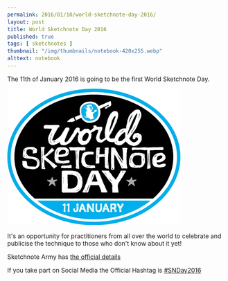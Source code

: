 ```yaml
---
permalink: 2016/01/10/world-sketchnote-day-2016/
layout: post
title: World Sketchnote Day 2016
published: true 
tags: [ sketchnotes ]
thumbnail: "/img/thumbnails/notebook-420x255.webp"
alttext: notebook
---
```


The 11th of January 2016 is going to be the first World Sketchnote Day. 

![logo](/img/posts/world-sketchnote-day-2016/wsd-logo-400px.webp  "logo")

It's an opportunity for practitioners from all over the world to celebrate and publicise the 
technique to those who don't know about it yet!

Sketchnote Army has [the official details](http://sketchnotearmy.com/world-sketchnote-day/)

If you take part on Social Media the Official Hashtag is [#SNDay2016](https://twitter.com/hashtag/SNDay2016?src=hash)

